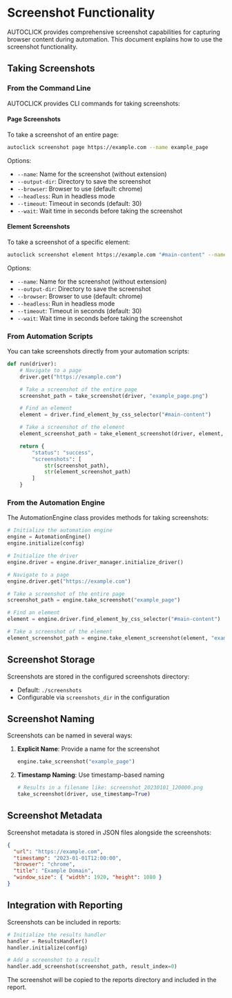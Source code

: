 # Screenshot Functionality

AUTOCLICK provides comprehensive screenshot capabilities for capturing browser content during automation. This document explains how to use the screenshot functionality.

## Taking Screenshots

### From the Command Line

AUTOCLICK provides CLI commands for taking screenshots:

#### Page Screenshots

To take a screenshot of an entire page:

```bash
autoclick screenshot page https://example.com --name example_page
```

Options:

- `--name`: Name for the screenshot (without extension)
- `--output-dir`: Directory to save the screenshot
- `--browser`: Browser to use (default: chrome)
- `--headless`: Run in headless mode
- `--timeout`: Timeout in seconds (default: 30)
- `--wait`: Wait time in seconds before taking the screenshot

#### Element Screenshots

To take a screenshot of a specific element:

```bash
autoclick screenshot element https://example.com "#main-content" --name example_element
```

Options:

- `--name`: Name for the screenshot (without extension)
- `--output-dir`: Directory to save the screenshot
- `--browser`: Browser to use (default: chrome)
- `--headless`: Run in headless mode
- `--timeout`: Timeout in seconds (default: 30)
- `--wait`: Wait time in seconds before taking the screenshot

### From Automation Scripts

You can take screenshots directly from your automation scripts:

```python
def run(driver):
    # Navigate to a page
    driver.get("https://example.com")

    # Take a screenshot of the entire page
    screenshot_path = take_screenshot(driver, "example_page.png")

    # Find an element
    element = driver.find_element_by_css_selector("#main-content")

    # Take a screenshot of the element
    element_screenshot_path = take_element_screenshot(driver, element, "example_element.png")

    return {
        "status": "success",
        "screenshots": [
            str(screenshot_path),
            str(element_screenshot_path)
        ]
    }
```

### From the Automation Engine

The AutomationEngine class provides methods for taking screenshots:

```python
# Initialize the automation engine
engine = AutomationEngine()
engine.initialize(config)

# Initialize the driver
engine.driver = engine.driver_manager.initialize_driver()

# Navigate to a page
engine.driver.get("https://example.com")

# Take a screenshot of the entire page
screenshot_path = engine.take_screenshot("example_page")

# Find an element
element = engine.driver.find_element_by_css_selector("#main-content")

# Take a screenshot of the element
element_screenshot_path = engine.take_element_screenshot(element, "example_element")
```

## Screenshot Storage

Screenshots are stored in the configured screenshots directory:

- Default: `./screenshots`
- Configurable via `screenshots_dir` in the configuration

## Screenshot Naming

Screenshots can be named in several ways:

1. **Explicit Name**: Provide a name for the screenshot

   ```python
   engine.take_screenshot("example_page")
   ```

2. **Timestamp Naming**: Use timestamp-based naming
   ```python
   # Results in a filename like: screenshot_20230101_120000.png
   take_screenshot(driver, use_timestamp=True)
   ```

## Screenshot Metadata

Screenshot metadata is stored in JSON files alongside the screenshots:

```json
{
  "url": "https://example.com",
  "timestamp": "2023-01-01T12:00:00",
  "browser": "chrome",
  "title": "Example Domain",
  "window_size": { "width": 1920, "height": 1080 }
}
```

## Integration with Reporting

Screenshots can be included in reports:

```python
# Initialize the results handler
handler = ResultsHandler()
handler.initialize(config)

# Add a screenshot to a result
handler.add_screenshot(screenshot_path, result_index=0)
```

The screenshot will be copied to the reports directory and included in the report.
